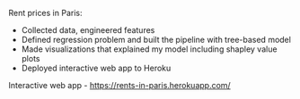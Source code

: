 Rent prices in Paris: 
- Collected data, engineered features 
- Defined regression problem and built the pipeline with tree-based model  
- Made visualizations that explained my model including shapley value plots
- Deployed interactive web app to Heroku

Interactive web app  - https://rents-in-paris.herokuapp.com/
